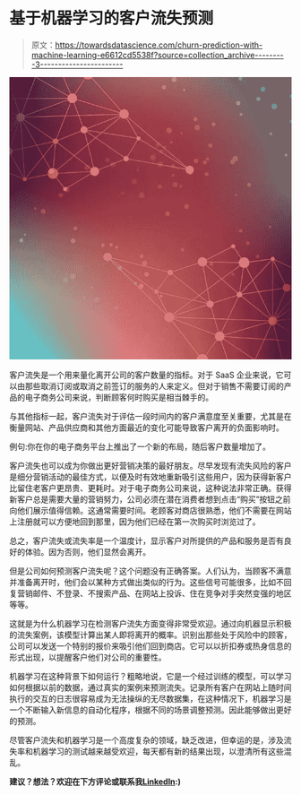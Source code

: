 # 基于机器学习的客户流失预测

> 原文：<https://towardsdatascience.com/churn-prediction-with-machine-learning-e6612cd5538f?source=collection_archive---------3----------------------->

![](img/aa695df43c4eb553004617f622782664.png)

客户流失是一个用来量化离开公司的客户数量的指标。对于 SaaS 企业来说，它可以由那些取消订阅或取消之前签订的服务的人来定义。但对于销售不需要订阅的产品的电子商务公司来说，判断顾客何时购买是相当棘手的。

与其他指标一起，客户流失对于评估一段时间内的客户满意度至关重要，尤其是在衡量网站、产品供应商和其他方面最近的变化可能导致客户离开的负面影响时。

例句:你在你的电子商务平台上推出了一个新的布局，随后客户数量增加了。

客户流失也可以成为你做出更好营销决策的最好朋友。尽早发现有流失风险的客户是细分营销活动的最佳方式，以便及时有效地重新吸引这些用户，因为获得新客户比留住老客户更昂贵、更耗时。对于电子商务公司来说，这种说法非常正确。获得新客户总是需要大量的营销努力，公司必须在潜在消费者想到点击“购买”按钮之前向他们展示值得信赖。这通常需要时间。老顾客对商店很熟悉，他们不需要在网站上注册就可以方便地回到那里，因为他们已经在第一次购买时浏览过了。

总之，客户流失或流失率是一个温度计，显示客户对所提供的产品和服务是否有良好的体验。因为否则，他们显然会离开。

但是公司如何预测客户流失呢？这个问题没有正确答案。人们认为，当顾客不满意并准备离开时，他们会以某种方式做出类似的行为。这些信号可能很多，比如不回复营销邮件、不登录、不搜索产品、在网站上投诉、住在竞争对手突然变强的地区等等。

这就是为什么机器学习在检测客户流失方面变得非常受欢迎。通过向机器显示积极的流失案例，该模型计算出某人即将离开的概率。识别出那些处于风险中的顾客，公司可以发送一个特别的报价来吸引他们回到商店。它可以以折扣券或热身信息的形式出现，以提醒客户他们对公司的重要性。

机器学习在这种背景下如何运行？粗略地说，它是一个经过训练的模型，可以学习如何根据以前的数据，通过真实的案例来预测流失。记录所有客户在网站上随时间执行的交互的日志很容易成为无法操纵的无尽数据集，在这种情况下，机器学习是一个不断输入新信息的自动化程序，根据不同的场景调整预测。因此能够做出更好的预测。

尽管客户流失和机器学习是一个高度复杂的领域，缺乏改进，但幸运的是，涉及流失率和机器学习的测试越来越受欢迎，每天都有新的结果出现，以澄清所有这些混乱。

**建议？想法？欢迎在下方评论或联系我**[**LinkedIn**](https://www.linkedin.com/in/priscillaaraujo/)**:)**
